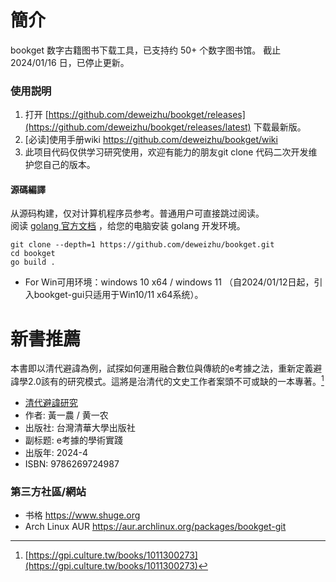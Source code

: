 # 簡介

bookget 数字古籍图书下载工具，已支持约 50+ 个数字图书馆。 截止 2024/01/16 日，已停止更新。

### 使用説明
1. 打开 [https://github.com/deweizhu/bookget/releases](https://github.com/deweizhu/bookget/releases/latest) 下载最新版。
1. [必读]使用手册wiki https://github.com/deweizhu/bookget/wiki
1. 此项目代码仅供学习研究使用，欢迎有能力的朋友git clone 代码二次开发维护您自己的版本。

#### 源碼編譯
从源码构建，仅对计算机程序员参考。普通用户可直接跳过阅读。   
阅读 [golang 官方文档](https://golang.google.cn/doc/install) ，给您的电脑安装 golang 开发环境。
```shell
git clone --depth=1 https://github.com/deweizhu/bookget.git
cd bookget
go build .
```

- For Win可用环境：windows 10 x64 / windows 11 （自2024/01/12日起，引入bookget-gui只适用于Win10/11 x64系统）。

# 新書推薦

本書即以清代避諱為例，試探如何運用融合數位與傳統的e考據之法，重新定義避諱學2.0該有的研究模式。這將是治清代的文史工作者案頭不可或缺的一本專著。[^1]
-  [清代避諱研究](https://gpi.culture.tw/books/1011300273)
- 作者: 黃一農 / 黄一农
- 出版社: 台灣清華大學出版社
- 副标题: e考據的學術實踐
- 出版年: 2024-4
- ISBN: 9786269724987
[^1]:[https://gpi.culture.tw/books/1011300273](https://gpi.culture.tw/books/1011300273)

### 第三方社區/網站
- 书格 https://www.shuge.org
- Arch Linux AUR https://aur.archlinux.org/packages/bookget-git
